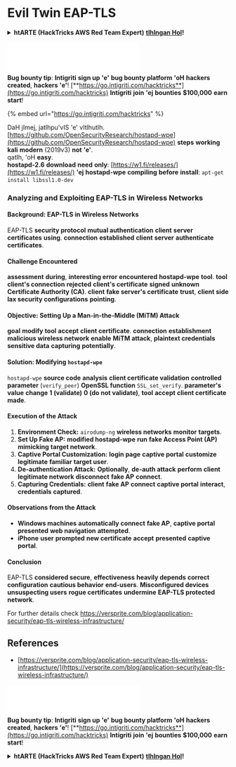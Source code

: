 # Evil Twin EAP-TLS

<details>

<summary><strong>htARTE (HackTricks AWS Red Team Expert)</strong> <a href="https://training.hacktricks.xyz/courses/arte"><strong>tlhIngan Hol</strong></a><strong>!</strong></summary>

HackTricks yIqIm:

* qaStaHvIS **HackTricks** **lo'laHwI'** **'e'** **advertise** **'ej HackTricks** **PDF** **download** **'oH** [**SUBSCRIPTION PLANS**](https://github.com/sponsors/carlospolop) **qaStaHvIS** **tlhIngan Hol**!
* **PEASS & HackTricks swag** **'oH** [**official PEASS & HackTricks swag**](https://peass.creator-spring.com)
* **The PEASS Family** **'oH** [**The PEASS Family**](https://opensea.io/collection/the-peass-family) **NFTs** **collection** **'oH**
* **Join the** 💬 [**Discord group**](https://discord.gg/hRep4RUj7f) **'ej** [**telegram group**](https://t.me/peass) **'ej** **Twitter** 🐦 [**@hacktricks_live**](https://twitter.com/hacktricks_live)**.**
* **HackTricks** **PRs** **submit** **'e'** [**HackTricks**](https://github.com/carlospolop/hacktricks) **'ej** [**HackTricks Cloud**](https://github.com/carlospolop/hacktricks-cloud) **github repos** **'e'** **Share** **your hacking tricks**.

</details>

<img src="../../.gitbook/assets/i3.png" alt="" data-size="original">\
**Bug bounty tip**: **Intigriti** **sign up** **'e'** **bug bounty platform** **'oH** **hackers** **created**, **hackers** **'e'**! [**https://go.intigriti.com/hacktricks**](https://go.intigriti.com/hacktricks) **Intigriti** **join** **'ej** **bounties** **$100,000** **earn** **start**!

{% embed url="https://go.intigriti.com/hacktricks" %}

DaH jImej, jatlhpu'vIS 'e' vItlhutlh. [https://github.com/OpenSecurityResearch/hostapd-wpe](https://github.com/OpenSecurityResearch/hostapd-wpe) **steps** **working** **kali** **modern** (2019v3) **not** **'e'**.\
qatlh, 'oH **easy**.\
**hostapd-2.6** **download** **need** **only**: [https://w1.fi/releases/](https://w1.fi/releases/) **'ej** **hostapd-wpe** **compiling** **before** **install**: `apt-get install libssl1.0-dev`

### Analyzing and Exploiting EAP-TLS in Wireless Networks

#### Background: EAP-TLS in Wireless Networks
EAP-TLS **security protocol** **mutual authentication** **client** **server** **certificates** **using**. **connection** **established** **client** **server** **authenticate** **certificates**.

#### Challenge Encountered
**assessment** **during**, **interesting error** **encountered** **hostapd-wpe** **tool**. **tool** **client's connection** **rejected** **client's certificate** **signed** **unknown Certificate Authority (CA)**. **client** **fake server's certificate** **trust**, **client side** **lax security configurations** **pointing**.

#### Objective: Setting Up a Man-in-the-Middle (MiTM) Attack
**goal** **modify** **tool** **accept** **client certificate**. **connection** **establishment** **malicious wireless network** **enable** **MiTM attack**, **plaintext credentials** **sensitive data** **capturing** **potentially**.

#### Solution: Modifying `hostapd-wpe`
`hostapd-wpe` **source code** **analysis** **client certificate validation** **controlled** **parameter** (`verify_peer`) **OpenSSL function** `SSL_set_verify`. **parameter's value** **change** **1 (validate)** **0 (do not validate)**, **tool** **accept** **client certificate** **made**.

#### Execution of the Attack
1. **Environment Check:** `airodump-ng` **wireless networks** **monitor** **targets**.
2. **Set Up Fake AP:** **modified hostapd-wpe** **run** **fake Access Point (AP)** **mimicking** **target network**.
3. **Captive Portal Customization:** **login page** **captive portal** **customize** **legitimate** **familiar** **target user**.
4. **De-authentication Attack:** **Optionally**, **de-auth attack** **perform** **client** **legitimate network** **disconnect** **fake AP** **connect**.
5. **Capturing Credentials:** **client** **fake AP** **connect** **captive portal** **interact**, **credentials** **captured**.

#### Observations from the Attack
- **Windows machines** **automatically connect** **fake AP**, **captive portal** **presented** **web navigation** **attempted**.
- **iPhone** **user** **prompted** **new certificate** **accept** **presented** **captive portal**.

#### Conclusion
EAP-TLS **considered secure**, **effectiveness** **heavily depends** **correct configuration** **cautious behavior** **end-users**. **Misconfigured devices** **unsuspecting users** **rogue certificates** **undermine** **EAP-TLS protected network**.

For further details check https://versprite.com/blog/application-security/eap-tls-wireless-infrastructure/

## References
* [https://versprite.com/blog/application-security/eap-tls-wireless-infrastructure/](https://versprite.com/blog/application-security/eap-tls-wireless-infrastructure/)

<img src="../../.gitbook/assets/i3.png" alt="" data-size="original">\
**Bug bounty tip**: **Intigriti** **sign up** **'e'** **bug bounty platform** **'oH** **hackers** **created**, **hackers** **'e'**! [**https://go.intigriti.com/hacktricks**](https://go.intigriti.com/hacktricks) **Intigriti** **join** **'ej** **bounties** **$100,000** **earn** **start**!

<details>

<summary><strong>htARTE (HackTricks AWS Red Team Expert)</strong> <a href="https://training.hacktricks.xyz/courses/arte"><strong>tlhIngan Hol</strong></a><strong>!</strong></summary>

HackTricks yIqIm:

* qaStaHvIS **HackTricks** **lo'laHwI'** **'e'** **advertise** **'ej HackTricks** **PDF** **download** **'oH** [**SUBSCRIPTION PLANS**](https://github.com/sponsors/carlospolop) **qaStaHvIS** **tlhIngan Hol**!
* **PEASS & HackTricks swag** **'oH** [**official PEASS & HackTricks swag**](https://peass.creator-spring.com)
* **The PEASS Family** **'oH** [**The PEASS Family**](https://opensea.io/collection/the-peass-family) **NFTs** **collection** **'oH**
* **Join the** 💬 [**Discord group**](https://discord.gg/hRep4RUj7f) **'ej** [**telegram group**](https://t.me/peass) **'ej** **Twitter** 🐦 [**@hacktricks_live**](https://twitter.com/hacktricks_live)**.**
* **HackTricks** **PRs** **submit** **'e'** [**HackTricks**](https://github.com/carlospolop/hacktricks) **'ej** [**HackTricks Cloud**](https://github.com/carlospolop/hacktricks-cloud) **github repos** **'e'** **Share** **your hacking tricks**.

</details>
